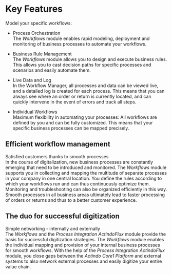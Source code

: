# Key Features

Model your specific workflows:

- Process Orchestration      
  The *Workflows* module enables rapid modeling, deployment and monitoring of business processes to automate your workflows.

- Business Rule Management      
  The *Workflows* module allows you to design and execute business rules. This allows you to cast decision paths for specific processes and scenarios and easily automate them.

- Live Data and Log     
  In the Workflow Manager, all processes and data can be viewed live, and a detailed log is created for each process. This means that you can always see where an order or return is currently located, and can quickly intervene in the event of errors and track all steps.

- Individual Workflows     
  Maximum flexibility in automating your processes: All workflows are defined by you and can be fully customized. This means that your specific business processes can be mapped precisely.


## Efficient workflow management

Satisfied customers thanks to smooth processes   
In the course of digitalization, new business processes are constantly emerging that need to be introduced and monitored. The *Workflows* module supports you in collecting and mapping the multitude of separate processes in your company in one central location. You define the rules according to which your workflows run and can thus continuously optimize them. Monitoring and troubleshooting can also be organized efficiently in this way. Smooth processes in all business areas ultimately lead to faster processing of orders or returns and thus to a better customer experience.


## The duo for successful digitization

Simple networking - internally and externally      
The *Workflows* and the *Process Integration ActindoFlux* module provide the basis for successful digitization strategies. The *Workflows* module enables the individual mapping and provision of your internal business processes for smooth workflows. With the help of the *Process Integration ActindoFlux* module, you close gaps between the *Actindo Core1 Platform* and external systems to also network external processes and easily digitize your entire value chain.
